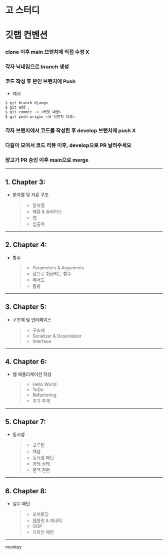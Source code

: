# 고 스터디

# 깃랩 컨벤션

### clone 이후 main 브랜치에 직접 수정 X

### 각자 닉네임으로 branch 생성

### 코드 작성 후 본인 브랜치에 Push

- 예시

```bash
$ git branch django
$ git add .
$ git commit -m <커밋 내용>
$ git push origin <내 브랜치 이름>
```

### 각자 브랜치에서 코드를 작성한 후 develop 브랜치에 push X

### 다같이 모여서 코드 리뷰 이후, develop으로 PR 날려주세요

### 장고가 PR 승인 이후 main으로 merge

---

## 1. Chapter 3:

- 문자열 및 자료 구조
  > - 문자열
  > - 배열 & 슬라이스
  > - 맵
  > - 입출력

---

## 2. Chapter 4:

- 함수
  > - Parameters & Arguments
  > - 값으로 취급되는 함수
  > - 메서드
  > - 활용

---

## 3. Chapter 5:

- 구조체 및 인터페이스
  > - 구조체
  > - Serializer & Deserializer
  > - Interface

---

## 4. Chapter 6:

- 웹 애플리케이션 작성
  > - Hello World
  > - ToDo
  > - Refactoring
  > - 추가 주제

---

## 5. Chapter 7:

- 동시성
  > - 고루틴
  > - 채널
  > - 동시성 패턴
  > - 경쟁 상태
  > - 문맥 전환

---

## 6. Chapter 8:

- 실무 패턴
  > - 오버로딩
  > - 템플릿 & 제네릭
  > - OOP
  > - 디자인 패턴

---

monkey
